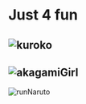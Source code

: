# Just 4 fun

![kuroko](https://github.com/lermns/lermns/assets/123558234/14c1b9f6-cd7c-4170-9cb9-3d3e13cbe420)
---
![akagamiGirl](https://github.com/lermns/lermns/assets/123558234/a470f781-41ab-4e1d-9ad4-6854b0884677)
---
![runNaruto](https://github.com/lermns/lermns/assets/123558234/a332e1e7-9366-440d-a82b-3fb86cbd71e5)
<!--
**lermns/lermns** is a ✨ _special_ ✨ repository because its `README.md` (this file) appears on your GitHub profile.

Here are some ideas to get you started:

- 🔭 I’m currently working on ...
- 🌱 I’m currently learning ...
- 👯 I’m looking to collaborate on ...
- 🤔 I’m looking for help with ...
- 💬 Ask me about ...
- 📫 How to reach me: ...
- 😄 Pronouns: ...
- ⚡ Fun fact: ...
-->
